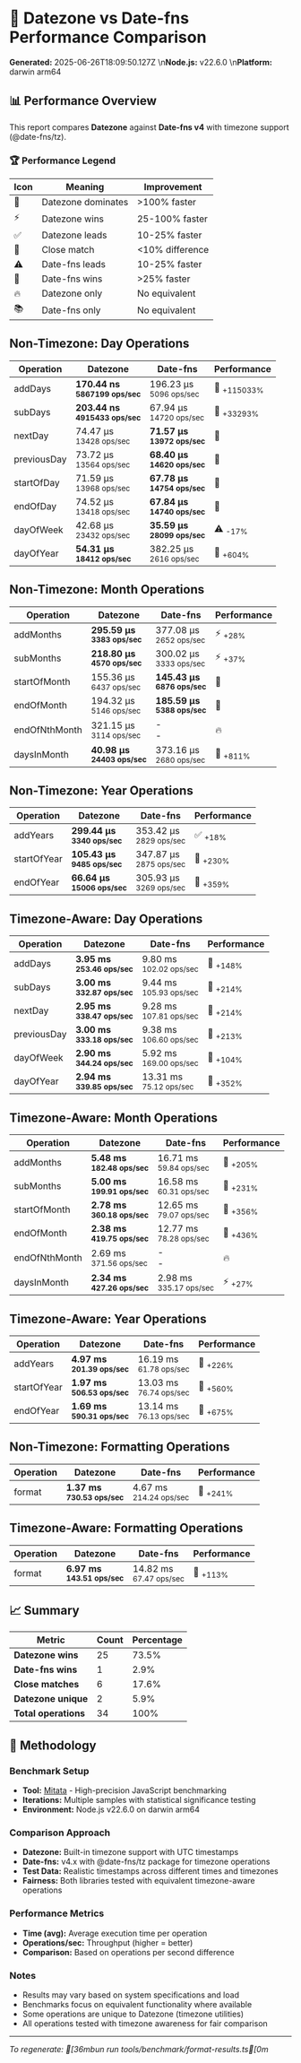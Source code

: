 # 🏁 Datezone vs Date-fns Performance Comparison

**Generated:** 2025-06-26T18:09:50.127Z  \n**Node.js:** v22.6.0  \n**Platform:** darwin arm64

## 📊 Performance Overview

This report compares **Datezone** against **Date-fns v4** with timezone support (@date-fns/tz).

### 🏆 Performance Legend

| Icon | Meaning | Improvement |
|------|---------|-------------|
| 🚀 | Datezone dominates | >100% faster |
| ⚡ | Datezone wins | 25-100% faster |
| ✅ | Datezone leads | 10-25% faster |
| 🤝 | Close match | <10% difference |
| ⚠️ | Date-fns leads | 10-25% faster |
| 🐌 | Date-fns wins | >25% faster |
| 🔥 | Datezone only | No equivalent |
| 📚 | Date-fns only | No equivalent |

## Non-Timezone: Day Operations

| Operation | Datezone | Date-fns | Performance |
|-----------|----------|----------|-------------|
| addDays | **170.44 ns**<br/>**<sub>5867199 ops/sec</sub>** | 196.23 µs<br/><sub>5096 ops/sec</sub> | 🚀 <sub>+115033%</sub> |
| subDays | **203.44 ns**<br/>**<sub>4915433 ops/sec</sub>** | 67.94 µs<br/><sub>14720 ops/sec</sub> | 🚀 <sub>+33293%</sub> |
| nextDay | 74.47 µs<br/><sub>13428 ops/sec</sub> | **71.57 µs**<br/>**<sub>13972 ops/sec</sub>** | 🤝 |
| previousDay | 73.72 µs<br/><sub>13564 ops/sec</sub> | **68.40 µs**<br/>**<sub>14620 ops/sec</sub>** | 🤝 |
| startOfDay | 71.59 µs<br/><sub>13968 ops/sec</sub> | **67.78 µs**<br/>**<sub>14754 ops/sec</sub>** | 🤝 |
| endOfDay | 74.52 µs<br/><sub>13418 ops/sec</sub> | **67.84 µs**<br/>**<sub>14740 ops/sec</sub>** | 🤝 |
| dayOfWeek | 42.68 µs<br/><sub>23432 ops/sec</sub> | **35.59 µs**<br/>**<sub>28099 ops/sec</sub>** | ⚠️ <sub>-17%</sub> |
| dayOfYear | **54.31 µs**<br/>**<sub>18412 ops/sec</sub>** | 382.25 µs<br/><sub>2616 ops/sec</sub> | 🚀 <sub>+604%</sub> |

## Non-Timezone: Month Operations

| Operation | Datezone | Date-fns | Performance |
|-----------|----------|----------|-------------|
| addMonths | **295.59 µs**<br/>**<sub>3383 ops/sec</sub>** | 377.08 µs<br/><sub>2652 ops/sec</sub> | ⚡ <sub>+28%</sub> |
| subMonths | **218.80 µs**<br/>**<sub>4570 ops/sec</sub>** | 300.02 µs<br/><sub>3333 ops/sec</sub> | ⚡ <sub>+37%</sub> |
| startOfMonth | 155.36 µs<br/><sub>6437 ops/sec</sub> | **145.43 µs**<br/>**<sub>6876 ops/sec</sub>** | 🤝 |
| endOfMonth | 194.32 µs<br/><sub>5146 ops/sec</sub> | **185.59 µs**<br/>**<sub>5388 ops/sec</sub>** | 🤝 |
| endOfNthMonth | 321.15 µs<br/><sub>3114 ops/sec</sub> | -<br/>- | 🔥 |
| daysInMonth | **40.98 µs**<br/>**<sub>24403 ops/sec</sub>** | 373.16 µs<br/><sub>2680 ops/sec</sub> | 🚀 <sub>+811%</sub> |

## Non-Timezone: Year Operations

| Operation | Datezone | Date-fns | Performance |
|-----------|----------|----------|-------------|
| addYears | **299.44 µs**<br/>**<sub>3340 ops/sec</sub>** | 353.42 µs<br/><sub>2829 ops/sec</sub> | ✅ <sub>+18%</sub> |
| startOfYear | **105.43 µs**<br/>**<sub>9485 ops/sec</sub>** | 347.87 µs<br/><sub>2875 ops/sec</sub> | 🚀 <sub>+230%</sub> |
| endOfYear | **66.64 µs**<br/>**<sub>15006 ops/sec</sub>** | 305.93 µs<br/><sub>3269 ops/sec</sub> | 🚀 <sub>+359%</sub> |

## Timezone-Aware: Day Operations

| Operation | Datezone | Date-fns | Performance |
|-----------|----------|----------|-------------|
| addDays | **3.95 ms**<br/>**<sub>253.46 ops/sec</sub>** | 9.80 ms<br/><sub>102.02 ops/sec</sub> | 🚀 <sub>+148%</sub> |
| subDays | **3.00 ms**<br/>**<sub>332.87 ops/sec</sub>** | 9.44 ms<br/><sub>105.93 ops/sec</sub> | 🚀 <sub>+214%</sub> |
| nextDay | **2.95 ms**<br/>**<sub>338.47 ops/sec</sub>** | 9.28 ms<br/><sub>107.81 ops/sec</sub> | 🚀 <sub>+214%</sub> |
| previousDay | **3.00 ms**<br/>**<sub>333.18 ops/sec</sub>** | 9.38 ms<br/><sub>106.60 ops/sec</sub> | 🚀 <sub>+213%</sub> |
| dayOfWeek | **2.90 ms**<br/>**<sub>344.24 ops/sec</sub>** | 5.92 ms<br/><sub>169.00 ops/sec</sub> | 🚀 <sub>+104%</sub> |
| dayOfYear | **2.94 ms**<br/>**<sub>339.85 ops/sec</sub>** | 13.31 ms<br/><sub>75.12 ops/sec</sub> | 🚀 <sub>+352%</sub> |

## Timezone-Aware: Month Operations

| Operation | Datezone | Date-fns | Performance |
|-----------|----------|----------|-------------|
| addMonths | **5.48 ms**<br/>**<sub>182.48 ops/sec</sub>** | 16.71 ms<br/><sub>59.84 ops/sec</sub> | 🚀 <sub>+205%</sub> |
| subMonths | **5.00 ms**<br/>**<sub>199.91 ops/sec</sub>** | 16.58 ms<br/><sub>60.31 ops/sec</sub> | 🚀 <sub>+231%</sub> |
| startOfMonth | **2.78 ms**<br/>**<sub>360.18 ops/sec</sub>** | 12.65 ms<br/><sub>79.07 ops/sec</sub> | 🚀 <sub>+356%</sub> |
| endOfMonth | **2.38 ms**<br/>**<sub>419.75 ops/sec</sub>** | 12.77 ms<br/><sub>78.28 ops/sec</sub> | 🚀 <sub>+436%</sub> |
| endOfNthMonth | 2.69 ms<br/><sub>371.56 ops/sec</sub> | -<br/>- | 🔥 |
| daysInMonth | **2.34 ms**<br/>**<sub>427.26 ops/sec</sub>** | 2.98 ms<br/><sub>335.17 ops/sec</sub> | ⚡ <sub>+27%</sub> |

## Timezone-Aware: Year Operations

| Operation | Datezone | Date-fns | Performance |
|-----------|----------|----------|-------------|
| addYears | **4.97 ms**<br/>**<sub>201.39 ops/sec</sub>** | 16.19 ms<br/><sub>61.78 ops/sec</sub> | 🚀 <sub>+226%</sub> |
| startOfYear | **1.97 ms**<br/>**<sub>506.53 ops/sec</sub>** | 13.03 ms<br/><sub>76.74 ops/sec</sub> | 🚀 <sub>+560%</sub> |
| endOfYear | **1.69 ms**<br/>**<sub>590.31 ops/sec</sub>** | 13.14 ms<br/><sub>76.13 ops/sec</sub> | 🚀 <sub>+675%</sub> |

## Non-Timezone: Formatting Operations

| Operation | Datezone | Date-fns | Performance |
|-----------|----------|----------|-------------|
| format | **1.37 ms**<br/>**<sub>730.53 ops/sec</sub>** | 4.67 ms<br/><sub>214.24 ops/sec</sub> | 🚀 <sub>+241%</sub> |

## Timezone-Aware: Formatting Operations

| Operation | Datezone | Date-fns | Performance |
|-----------|----------|----------|-------------|
| format | **6.97 ms**<br/>**<sub>143.51 ops/sec</sub>** | 14.82 ms<br/><sub>67.47 ops/sec</sub> | 🚀 <sub>+113%</sub> |

## 📈 Summary

| Metric | Count | Percentage |
|--------|-------|------------|
| **Datezone wins** | 25 | 73.5% |
| **Date-fns wins** | 1 | 2.9% |
| **Close matches** | 6 | 17.6% |
| **Datezone unique** | 2 | 5.9% |
| **Total operations** | 34 | 100% |

## 🔬 Methodology

### Benchmark Setup
- **Tool:** [Mitata](https://github.com/evanwashere/mitata) - High-precision JavaScript benchmarking
- **Iterations:** Multiple samples with statistical significance testing
- **Environment:** Node.js v22.6.0 on darwin arm64

### Comparison Approach
- **Datezone:** Built-in timezone support with UTC timestamps
- **Date-fns:** v4.x with @date-fns/tz package for timezone operations
- **Test Data:** Realistic timestamps across different times and timezones
- **Fairness:** Both libraries tested with equivalent timezone-aware operations

### Performance Metrics
- **Time (avg):** Average execution time per operation
- **Operations/sec:** Throughput (higher = better)
- **Comparison:** Based on operations per second difference

### Notes
- Results may vary based on system specifications and load
- Benchmarks focus on equivalent functionality where available
- Some operations are unique to Datezone (timezone utilities)
- All operations tested with timezone awareness for fair comparison

---

*To regenerate: 
[36mbun run tools/benchmark/format-results.ts[0m*

